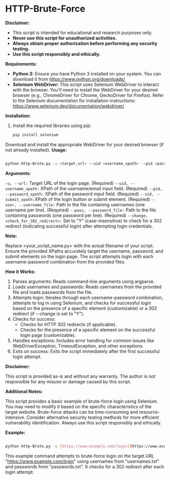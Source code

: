 # HTTP-Brute-Force

**Disclaimer:**

* This script is intended for educational and research purposes only.
* **Never use this script for unauthorized activities.**
* **Always obtain proper authorization before performing any security testing.**
* **Use this script responsibly and ethically.**

**Requirements:**

* **Python 3:** Ensure you have Python 3 installed on your system. You can download it from https://www.python.org/downloads/
* **Selenium WebDriver:** This script uses Selenium WebDriver to interact with the browser. You'll need to install the WebDriver for your desired browser (e.g., ChromeDriver for Chrome, GeckoDriver for Firefox). Refer to the Selenium documentation for installation instructions: https://www.selenium.dev/documentation/webdriver/

**Installation:**

1. Install the required libraries using pip:

   ```bash
   pip install selenium
Download and install the appropriate WebDriver for your desired browser (if not already installed).
**Usage:**

```Bash

python Http-Brute.py -u <target_url> --uid <username_xpath> --pid <password_xpath> --sid <submit_xpath> --user <username_file> --pass <password_file> --change <check_for_302_redirect>
```
**Arguments:**

`-u, --url:` Target URL of the login page. (Required)
`--uid, --username_xpath:` XPath of the username/email input field. (Required)
`--pid, --password_xpath:` XPath of the password input field. (Required)
`--sid, --submit_xpath:`XPath of the login button or submit element. (Required)
`--user, --username_file:` Path to the file containing usernames (one username per line). (Required)
`--pass, --password_file:` Path to the file containing passwords (one password per line). (Required)
`--change, <check_for_302_redirect>:` Set to "Y" (case-insensitive) to check for a 302 redirect (indicating successful login) after attempting login credentials.

**Note:**

Replace <your_script_name.py> with the actual filename of your script.
Ensure the provided XPaths accurately target the username, password, and submit elements on the login page.
The script attempts login with each username-password combination from the provided files.

**How it Works:**

1. Parses arguments: Reads command-line arguments using argparse.
2. Loads usernames and passwords: Reads usernames from the provided file and loads passwords from the file.
3. Attempts login: Iterates through each username-password combination, attempts to log in using Selenium, and checks for successful login based on the presence of a specific element (customizable) or a 302 redirect (if --change is set to "Y").
4. Checks for success:
   * Checks for HTTP 302 redirects (if applicable).
   * Checks for the presence of a specific element on the successful login page (customizable).
5. Handles exceptions: Includes error handling for common issues like WebDriverException, TimeoutException, and other exceptions.
6. Exits on success: Exits the script immediately after the first successful login attempt.

**Disclaimer:**

This script is provided as-is and without any warranty. The author is not responsible for any misuse or damage caused by this script.

**Additional Notes:**

This script provides a basic example of brute-force login using Selenium. You may need to modify it based on the specific characteristics of the target website.
Brute-force attacks can be time-consuming and resource-intensive. Consider alternative security testing methods for more efficient vulnerability identification.
Always use this script responsibly and ethically.


**Example:**

```Bash

python Http-Brute.py -u [https://www.example.com/login](https://www.example.com/login) -u "//input[@id='username']" -p "//input[@id='password']" -s "//button[@type='submit']" -user usernames.txt -pass passwords.txt --change Y
```
This example command attempts to brute-force login on the target URL "https://www.example.com/login" using usernames from "usernames.txt" and passwords from "passwords.txt". It checks for a 302 redirect after each login attempt.
